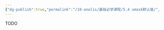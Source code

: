 ```yaml
---
{"dg-publish":true,"permalink":"/10-anolis/基础必学课程/5.4 umask默认值/","dgPassFrontmatter":true}
---
```


TODO